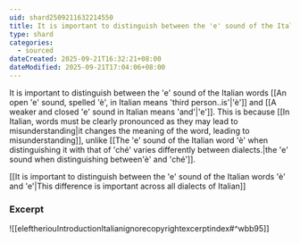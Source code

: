 ```yaml
---
uid: shard2509211632214550
title: It is important to distinguish between the 'e' sound of the Italian words 'è' and 'e'
type: shard
categories:
  - sourced
dateCreated: 2025-09-21T16:32:21+08:00
dateModified: 2025-09-21T17:04:06+08:00
---
```

It is important to distinguish between the 'e' sound of the Italian words [[An open 'e' sound, spelled 'è', in Italian means 'third person..is'|'è']] and [[A weaker and closed 'e' sound in Italian means 'and'|'e']]. This is because [[In Italian, words must be clearly pronounced as they may lead to misunderstanding|it changes the meaning of the word, leading to misunderstanding]], unlike [[The 'e' sound of the Italian word 'è' when distinguishing it with that of 'ché' varies differently between dialects.|the 'e' sound when distinguishing between'è' and 'ché']].

[[It is important to distinguish between the 'e' sound of the Italian words 'è' and 'e'|This difference is important across all dialects of Italian]]
### Excerpt
![[eleftheriouIntroductionItalianignorecopyrightexcerptindex#^wbb95]] 